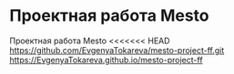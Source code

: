 # Проектная работа Mesto
Проектная работа Mesto
<<<<<<< HEAD
https://github.com/EvgenyaTokareva/mesto-project-ff.git
https://EvgenyaTokareva.github.io/mesto-project-ff
